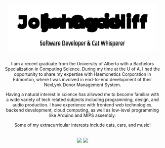 <!-- Project Header -->
<div align="center">
	<a href="https://johng.io" title="John's Portfolio">
	<picture>
		<source media="(prefers-reduced-motion)" srcset="logo-static.svg" />
		<img class="projectLogo" src="logo-animated.svg" alt="Project logo" title="Project logo" width="480" height="150">
	</a>
	<br><br>
	<p class="projectDesc">
I am a recent graduate from the University of Alberta with a Bachelors Specialization in Computing Science. During my time at the U of A, I had the opportunity to share my expertise with Haemonetics Corporation in Edmonton, where I was involved in end-to-end development of their NexLynk Donor Management System.

Having a natural interest in science has allowed me to become familiar with a wide variety of tech related subjects including programming, design, and audio production. I have experience with frontend web technologies, backend development, cloud computing, as well as low-level programming like Arduino and MIPS assembly.

Some of my extracurricular interests include cats, cars, and music!
	</p>
	<br/>
	<a title="Github Stats">
		<picture>
			<source media="(prefers-color-scheme: light)" srcset="https://github-readme-stats.johng.io/api?username=jerboa88&custom_title=Github%20Stats&count_private=true&include_all_commits=true&show_icons=true&hide_border=true&bg_color=0000&text_color=000&title_color=0F766E&icon_color=0F766E" />
			<img align="center" src="https://github-readme-stats.johng.io/api?username=jerboa88&custom_title=Github%20Stats&count_private=true&include_all_commits=true&show_icons=true&hide_border=true&bg_color=0000&text_color=FFF&title_color=FB7185&icon_color=FB7185" />
		</picture>
	</a>
	<a title="Most Used Languages">
		<picture>
			<source media="(prefers-color-scheme: light)" srcset="https://github-readme-stats.johng.io/api/top-langs?username=jerboa88&layout=compact&langs_count=8&hide_border=true&bg_color=0000&text_color=000&title_color=0F766E&icon_color=0F766E" />
			<img align="center" src="https://github-readme-stats.johng.io/api/top-langs?username=jerboa88&layout=compact&langs_count=8&hide_border=true&bg_color=0000&text_color=FFF&title_color=FB7185&icon_color=FB7185" />
		</picture>
	</a>
</div>
